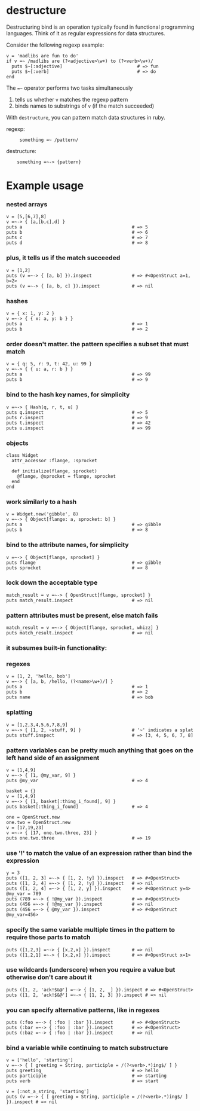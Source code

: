 # destructure

Destructuring bind is an operation typically found in functional programming languages.
Think of it as regular expressions for data structures.

Consider the following regexp example:

    v = 'madlibs are fun to do'
    if v =~ /madlibs are (?<adjective>\w+) to (?<verb>\w+)/
      puts $~[:adjective]                            # => fun
      puts $~[:verb]                                 # => do
    end

The `=~` operator performs two tasks simultaneously

1. tells us whether `v` matches the regexp pattern
2. binds names to substrings of `v` (if the match succeeded)

With `destructure`, you can pattern match data structures in ruby.

regexp:

         something =~ /pattern/

destructure:

        something =~-> {pattern}

# Example usage

### nested arrays
    v = [5,[6,7],8]
    v =~-> { [a,[b,c],d] }
    puts a                                         # => 5
    puts b                                         # => 6
    puts c                                         # => 7
    puts d                                         # => 8

### plus, it tells us if the match succeeded
    v = [1,2]
    puts (v =~-> { [a, b] }).inspect               # => #<OpenStruct a=1, b=2>
    puts (v =~-> { [a, b, c] }).inspect            # => nil

### hashes
    v = { x: 1, y: 2 }
    v =~-> { { x: a, y: b } }
    puts a                                         # => 1
    puts b                                         # => 2

### order doesn't matter. the pattern specifies a subset that must match
    v = { q: 5, r: 9, t: 42, u: 99 }
    v =~-> { { u: a, r: b } }
    puts a                                         # => 99
    puts b                                         # => 9

### bind to the hash key names, for simplicity
    v =~-> { Hash[q, r, t, u] }
    puts q.inspect                                 # => 5
    puts r.inspect                                 # => 9
    puts t.inspect                                 # => 42
    puts u.inspect                                 # => 99

### objects

    class Widget
      attr_accessor :flange, :sprocket

      def initialize(flange, sprocket)
        @flange, @sprocket = flange, sprocket
      end
    end

### work similarly to a hash
    v = Widget.new('gibble', 8)
    v =~-> { Object[flange: a, sprocket: b] }
    puts a                                         # => gibble
    puts b                                         # => 8

### bind to the attribute names, for simplicity
    v =~-> { Object[flange, sprocket] }
    puts flange                                    # => gibble
    puts sprocket                                  # => 8

### lock down the acceptable type
    match_result = v =~-> { OpenStruct[flange, sprocket] }
    puts match_result.inspect                      # => nil

### pattern attributes must be present, else match fails
    match_result = v =~-> { Object[flange, sprocket, whizz] }
    puts match_result.inspect                      # => nil

### it subsumes built-in functionality:

### regexes
    v = [1, 2, 'hello, bob']
    v =~-> { [a, b, /hello, (?<name>\w+)/] }
    puts a                                         # => 1
    puts b                                         # => 2
    puts name                                      # => bob

### splatting
    v = [1,2,3,4,5,6,7,8,9]
    v =~-> { [1, 2, ~stuff, 9] }                   # '~' indicates a splat
    puts stuff.inspect                             # => [3, 4, 5, 6, 7, 8]

### pattern variables can be pretty much anything that goes on the left hand side of an assignment
    v = [1,4,9]
    v =~-> { [1, @my_var, 9] }
    puts @my_var                                   # => 4

    basket = {}
    v = [1,4,9]
    v =~-> { [1, basket[:thing_i_found], 9] }
    puts basket[:thing_i_found]                    # => 4

    one = OpenStruct.new
    one.two = OpenStruct.new
    v = [17,19,23]
    v =~-> { [17, one.two.three, 23] }
    puts one.two.three                             # => 19

### use '!' to match the value of an expression rather than bind the expression
    y = 3
    puts ([1, 2, 3] =~-> { [1, 2, !y] }).inspect   # => #<OpenStruct>
    puts ([1, 2, 4] =~-> { [1, 2, !y] }).inspect   # => nil
    puts ([1, 2, 4] =~-> { [1, 2, y] }).inspect    # => #<OpenStruct y=4>
    @my_var = 789
    puts (789 =~-> { !@my_var }).inspect           # => #<OpenStruct>
    puts (456 =~-> { !@my_var }).inspect           # => nil
    puts (456 =~-> { @my_var }).inspect            # => #<OpenStruct @my_var=456>

### specify the same variable multiple times in the pattern to require those parts to match
    puts ([1,2,3] =~-> { [x,2,x] }).inspect        # => nil
    puts ([1,2,1] =~-> { [x,2,x] }).inspect        # => #<OpenStruct x=1>

### use wildcards (underscore) when you require a value but otherwise don't care about it
    puts ([1, 2, 'ack!$&@'] =~-> { [1, 2, _] }).inspect # => #<OpenStruct>
    puts ([1, 2, 'ack!$&@'] =~-> { [1, 2, 3] }).inspect # => nil

### you can specify alternative patterns, like in regexes
    puts (:foo =~-> { :foo | :bar }).inspect       # => #<OpenStruct>
    puts (:bar =~-> { :foo | :bar }).inspect       # => #<OpenStruct>
    puts (:baz =~-> { :foo | :bar }).inspect       # => nil

### bind a variable while continuing to match substructure
    v = ['hello', 'starting']
    v =~-> { [ greeting = String, participle = /(?<verb>.*)ing$/ ] }
    puts greeting                                  # => hello
    puts participle                                # => starting
    puts verb                                      # => start

    v = [:not_a_string, 'starting']
    puts (v =~-> { [ greeting = String, participle = /(?<verb>.*)ing$/ ] }).inspect # => nil